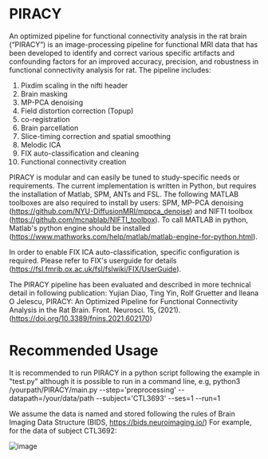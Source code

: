 # PIRACY
An optimized pipeline for functional connectivity analysis in the rat brain (“PIRACY”) is an image-processing pipeline for functional MRI data that has been developed to identify and correct various specific artifacts and confounding factors for an improved accuracy, precision, and robustness in functional connectivity analysis for rat. The pipeline includes:
  1. Pixdim scaling in the nifti header
  2. Brain masking
  3. MP-PCA denoising
  4. Field distortion correction (Topup)
  5. co-registration
  6. Brain parcellation
  7. Slice-timing correction and spatial smoothing
  8. Melodic ICA
  9. FIX auto-classification and cleaning
  10. Functional connectivity creation

PIRACY is modular and can easily be tuned to study-specific needs or requirements. The current implementation is written in Python, but requires the installation of Matlab, SPM, ANTs and FSL. The following MATLAB toolboxes are also required to install by users: SPM, MP-PCA denoising (https://github.com/NYU-DiffusionMRI/mppca_denoise) and NIFTI toolbox (https://github.com/mcnablab/NIFTI_toolbox). To call MATLAB in python, Matlab's python engine should be installed (https://www.mathworks.com/help/matlab/matlab-engine-for-python.html).

In order to enable FIX ICA auto-classification, specific configuration is required. Please refer to FIX's userguide for details (https://fsl.fmrib.ox.ac.uk/fsl/fslwiki/FIX/UserGuide). 

The PIRACY pipeline has been evaluated and described in more technical detail in following publication:
Yujian Diao, Ting Yin, Rolf Gruetter and Ileana O Jelescu, PIRACY: An Optimized Pipeline for Functional Connectivity Analysis in the Rat Brain. 
Front. Neurosci. 15, (2021). (https://doi.org/10.3389/fnins.2021.602170)

# Recommended Usage
It is recommended to run PIRACY in a python script following the example in "test.py" although it is possible to run in a command line, e.g,
    python3 /yourpath/PIRACY/main.py --step='preprocessing' --datapath=/your/data/path --subject='CTL3693' --ses=1 --run=1
    
We assume the data is named and stored following the rules of Brain Imaging Data Structure (BIDS, https://bids.neuroimaging.io/) 
For example, for the data of subject CTL3692:

![image](https://user-images.githubusercontent.com/38806138/114040456-ed0b2380-9883-11eb-9700-bc804ba1fe95.png)


